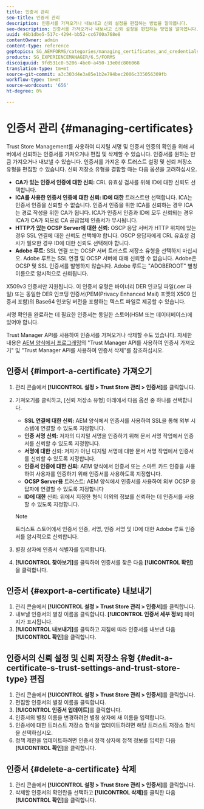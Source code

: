 ```yaml
---
title: 인증서 관리
seo-title: 인증서 관리
description: 인증서를 가져오거나 내보내고 신뢰 설정을 편집하는 방법을 알아봅니다.
seo-description: 인증서를 가져오거나 내보내고 신뢰 설정을 편집하는 방법을 알아봅니다.
uuid: 46b1dbe5-517c-4294-bb52-cc6700a768e8
contentOwner: admin
content-type: reference
geptopics: SG_AEMFORMS/categories/managing_certificates_and_credentials
products: SG_EXPERIENCEMANAGER/6.5/FORMS
discoiquuid: 9fd531c0-5206-4be0-a450-13e0dc806068
translation-type: tm+mt
source-git-commit: a3c303d4e3a85e1b2e794bec2006c335056309fb
workflow-type: tm+mt
source-wordcount: '656'
ht-degree: 0%

---
```



# 인증서 관리 {#managing-certificates}

Trust Store Management를 사용하여 디지털 서명 및 인증서 인증의 확인을 위해 서버에서 신뢰하는 인증서를 가져오거나 편집 및 삭제할 수 있습니다. 인증서를 원하는 만큼 가져오거나 내보낼 수 있습니다. 인증서를 가져온 후 트러스트 설정 및 신뢰 저장소 유형을 편집할 수 있습니다. 신뢰 저장소 유형을 결합할 때는 다음 옵션을 고려하십시오.

* **CA가 있는 인증서 인증에 대한 신뢰:** CRL 유효성 검사를 위해 ID에 대한 신뢰도 선택합니다.
* **ICA를 사용한 인증서 인증에 대한 신뢰: ID에 대한** 트러스트만 선택합니다. ICA는 인증서 인증을 신뢰할 수 없습니다. 인증서 인증을 위한 ICA를 신뢰하는 경우 ICA는 경로 작성을 위한 CA가 됩니다. ICA가 인증서 인증과 ID에 모두 신뢰되는 경우 ICA가 CA가 되므로 CA 공급업체 인증서가 무시됩니다.
* **HTTP가 있는 OCSP Server에 대한 신뢰:** OSCP 응답 서버가 HTTP 위치에 있는 경우 SSL 연결에 대한 신뢰도 선택해야 합니다. OSCP 응답자에게 CRL 유효성 검사가 필요한 경우 ID에 대한 신뢰도 선택해야 합니다.
* **Adobe 루트:** SSL 연결 또는 OCSP 서버 트러스트 저장소 유형을 선택하지 마십시오. Adobe 루트는 SSL 연결 및 OCSP 서버에 대해 신뢰할 수 없습니다. Adobe은 OCSP 및 SSL 인증서를 발행하지 않습니다. Adobe 루트는 &quot;ADOBEROOT&quot; 별칭 이름으로 암시적으로 신뢰됩니다.

X509v3 인증서만 지원됩니다. 이 인증서 유형은 바이너리 DER 인코딩 파일(.cer 파일) 또는 동일한 DER 인코딩 인증서(PEM(Privacy Enhanced Mail) 포맷의 X509 인증서 포함)의 Base64 인코딩 버전을 포함하는 텍스트 파일로 제공할 수 있습니다.

서명 확인을 완료하는 데 필요한 인증서는 동일한 스토어(HSM 또는 데이터베이스)에 있어야 합니다.

Trust Manager API를 사용하여 인증서를 가져오거나 삭제할 수도 있습니다. 자세한 내용은 [AEM 양식에서 프로그래밍](https://www.adobe.com/go/learn_aemforms_programming_63)의 &quot;Trust Manager API를 사용하여 인증서 가져오기&quot; 및 &quot;Trust Manager API를 사용하여 인증서 삭제&quot;를 참조하십시오.

## 인증서 {#import-a-certificate} 가져오기

1. 관리 콘솔에서 **[!UICONTROL 설정 > Trust Store 관리 > 인증서]**&#x200B;를 클릭합니다.
1. 가져오기를 클릭하고, [신뢰 저장소 유형] 아래에서 다음 옵션 중 하나를 선택합니다.

   * **SSL 연결에 대한 신뢰:** AEM 양식에서 인증서를 사용하여 SSL을 통해 외부 시스템에 연결할 수 있도록 지정합니다.
   * **인증 서명 신뢰:** 저자의 디지털 서명을 인증하기 위해 문서 서명 작업에서 인증서를 신뢰할 수 있도록 지정합니다.
   * **서명에 대한** 신뢰: 저자가 아닌 디지털 서명에 대한 문서 서명 작업에서 인증서를 신뢰할 수 있도록 지정합니다.
   * **인증서 인증에 대한 신뢰:** AEM 양식에서 인증서 또는 스마트 카드 인증을 사용하여 사용자를 인증하기 위해 인증서를 사용하도록 지정합니다.
   * **OCSP Server용** 트러스트: AEM 양식에서 인증서를 사용하여 외부 OCSP 응답자에 연결할 수 있도록 지정합니다
   * **ID에 대한** 신뢰: 위에서 지정한 형식 이외의 정보를 신뢰하는 데 인증서를 사용할 수 있도록 지정합니다.

   >[!NOTE]
   >
   >트러스트 스토어에서 인증서 인증, 서명, 인증 서명 및 ID에 대한 Adobe 루트 인증서를 암시적으로 신뢰합니다.

1. 별칭 상자에 인증서 식별자를 입력합니다.
1. **[!UICONTROL 찾아보기]**&#x200B;를 클릭하여 인증서를 찾은 다음 **[!UICONTROL 확인]**&#x200B;을 클릭합니다.

## 인증서 {#export-a-certificate} 내보내기

1. 관리 콘솔에서 **[!UICONTROL 설정 > Trust Store 관리 > 인증서]**&#x200B;를 클릭합니다.
1. 내보낼 인증서의 별칭 이름을 클릭합니다. **[!UICONTROL 인증서 세부 정보]** 페이지가 표시됩니다.
1. **[!UICONTROL 내보내기]**&#x200B;를 클릭하고 지침에 따라 인증서를 내보낸 다음 **[!UICONTROL 확인]**&#x200B;을 클릭합니다.

## 인증서의 신뢰 설정 및 신뢰 저장소 유형 {#edit-a-certificate-s-trust-settings-and-trust-store-type} 편집

1. 관리 콘솔에서 **[!UICONTROL 설정 > Trust Store 관리 > 인증서]**&#x200B;를 클릭합니다.
1. 편집할 인증서의 별칭 이름을 클릭합니다.
1. **[!UICONTROL 인증서 업데이트]**&#x200B;를 클릭합니다.
1. 인증서의 별칭 이름을 변경하려면 별칭 상자에 새 이름을 입력합니다.
1. 인증서에 대한 트러스트 저장소 형식을 업데이트하려면 해당 트러스트 저장소 형식을 선택하십시오.
1. 정책 제한을 업데이트하려면 인증서 정책 상자에 정책 정보를 입력한 다음 **[!UICONTROL 확인]**&#x200B;을 클릭합니다.

## 인증서 {#delete-a-certificate} 삭제

1. 관리 콘솔에서 **[!UICONTROL 설정 > Trust Store 관리 > 인증서]**&#x200B;를 클릭합니다.
1. 삭제할 인증서의 확인란을 선택하고 **[!UICONTROL 삭제]**&#x200B;를 클릭한 다음 **[!UICONTROL 확인]**&#x200B;을 클릭합니다.

